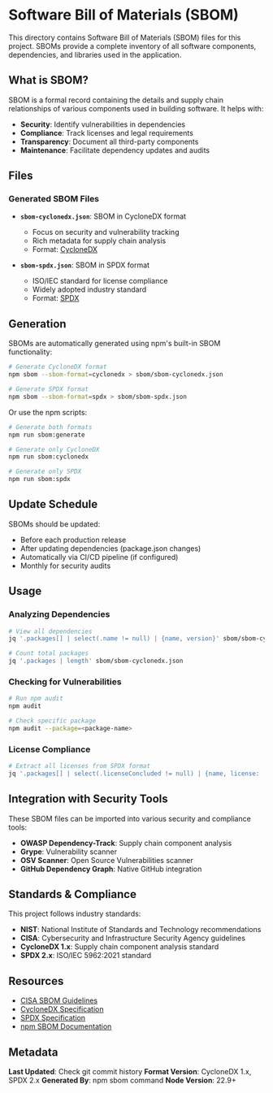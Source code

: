 # Software Bill of Materials (SBOM)

This directory contains Software Bill of Materials (SBOM) files for this project. SBOMs provide a complete inventory of all software components, dependencies, and libraries used in the application.

## What is SBOM?

SBOM is a formal record containing the details and supply chain relationships of various components used in building software. It helps with:

- **Security**: Identify vulnerabilities in dependencies
- **Compliance**: Track licenses and legal requirements
- **Transparency**: Document all third-party components
- **Maintenance**: Facilitate dependency updates and audits

## Files

### Generated SBOM Files

- **`sbom-cyclonedx.json`**: SBOM in CycloneDX format
  - Focus on security and vulnerability tracking
  - Rich metadata for supply chain analysis
  - Format: [CycloneDX](https://cyclonedx.org/)

- **`sbom-spdx.json`**: SBOM in SPDX format
  - ISO/IEC standard for license compliance
  - Widely adopted industry standard
  - Format: [SPDX](https://spdx.dev/)

## Generation

SBOMs are automatically generated using npm's built-in SBOM functionality:

```bash
# Generate CycloneDX format
npm sbom --sbom-format=cyclonedx > sbom/sbom-cyclonedx.json

# Generate SPDX format
npm sbom --sbom-format=spdx > sbom/sbom-spdx.json
```

Or use the npm scripts:

```bash
# Generate both formats
npm run sbom:generate

# Generate only CycloneDX
npm run sbom:cyclonedx

# Generate only SPDX
npm run sbom:spdx
```

## Update Schedule

SBOMs should be updated:

- Before each production release
- After updating dependencies (package.json changes)
- Automatically via CI/CD pipeline (if configured)
- Monthly for security audits

## Usage

### Analyzing Dependencies

```bash
# View all dependencies
jq '.packages[] | select(.name != null) | {name, version}' sbom/sbom-cyclonedx.json

# Count total packages
jq '.packages | length' sbom/sbom-cyclonedx.json
```

### Checking for Vulnerabilities

```bash
# Run npm audit
npm audit

# Check specific package
npm audit --package=<package-name>
```

### License Compliance

```bash
# Extract all licenses from SPDX format
jq '.packages[] | select(.licenseConcluded != null) | {name, license: .licenseConcluded}' sbom/sbom-spdx.json
```

## Integration with Security Tools

These SBOM files can be imported into various security and compliance tools:

- **OWASP Dependency-Track**: Supply chain component analysis
- **Grype**: Vulnerability scanner
- **OSV Scanner**: Open Source Vulnerabilities scanner
- **GitHub Dependency Graph**: Native GitHub integration

## Standards & Compliance

This project follows industry standards:

- **NIST**: National Institute of Standards and Technology recommendations
- **CISA**: Cybersecurity and Infrastructure Security Agency guidelines
- **CycloneDX 1.x**: Supply chain component analysis standard
- **SPDX 2.x**: ISO/IEC 5962:2021 standard

## Resources

- [CISA SBOM Guidelines](https://www.cisa.gov/sbom)
- [CycloneDX Specification](https://cyclonedx.org/specification/overview/)
- [SPDX Specification](https://spdx.github.io/spdx-spec/)
- [npm SBOM Documentation](https://docs.npmjs.com/cli/commands/npm-sbom)

## Metadata

**Last Updated**: Check git commit history
**Format Version**: CycloneDX 1.x, SPDX 2.x
**Generated By**: npm sbom command
**Node Version**: 22.9+
